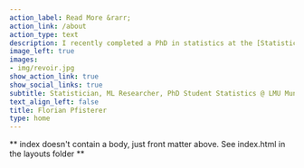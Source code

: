 ```yaml
---
action_label: Read More &rarr;
action_link: /about
action_type: text
description: I recently completed a PhD in statistics at the [Statistical Learning and Data Science](https://www.slds.stat.uni-muenchen.de/) chair at [LMU Munich](https://www.lmu.de/en/index.html) supervised by [Bernd Bischl](https://www.slds.stat.uni-muenchen.de/people/bischl/). My research focuses on AutoML, Algorithmic Fairness and Benchmarking. My current interests lie in practical aspects of algorithmic fairness and how practitioners can be enabled to develop more equitable algorithms. I also develop Open Source software, mostly for the [mlr3](https://github.com/mlr-org/mlr3) ecosystem in R.
image_left: true
images:
- img/revoir.jpg
show_action_link: true
show_social_links: true
subtitle: Statistician, ML Researcher, PhD Student Statistics @ LMU Munich, Germany
text_align_left: false
title: Florian Pfisterer
type: home
---
```


** index doesn't contain a body, just front matter above.
See index.html in the layouts folder **
